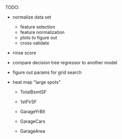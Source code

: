 TODO: 
* normalize data set
    * feature selection
    * feature normalization
    * plots to figure out
    * cross validate

* rmse score
* compare decision tree regressor to another model
* figure out params for grid search

* heat map "large spots"
    * TotalBsmtSF
    * 1stFlrSF
    
    * GarageYrBlt
    * GarageCars
    * GarageArea